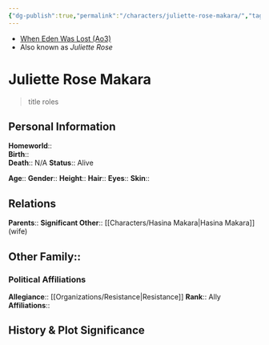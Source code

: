 ```yaml
---
{"dg-publish":true,"permalink":"/characters/juliette-rose-makara/","tags":["unfinished"]}
---
```


- [When Eden Was Lost (Ao3)](https://archiveofourown.org/works/19334440/chapters/45992584)
- Also known as *Juliette Rose*
# Juliette Rose Makara
>title roles

## Personal Information

**Homeworld**::  
**Birth**::  
**Death**::  N/A
**Status**::  Alive

**Age**:: 
**Gender**:: 
**Height**:: 
**Hair**:: 
**Eyes**:: 
**Skin**:: 

## Relations

**Parents**:: 
**Significant Other**::  [[Characters/Hasina Makara\|Hasina Makara]] (wife)

**Other Family**::
- 

### Political Affiliations

**Allegiance**::  [[Organizations/Resistance\|Resistance]]
**Rank**::  Ally
**Affiliations**::  

## History & Plot Significance

